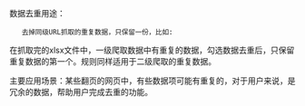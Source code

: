 数据去重用途：

       去掉同级URL抓取的重复数据，只保留一份，比如:



在抓取完的xlsx文件中，一级爬取数据中有重复的数据，勾选数据去重后，只保留重复数据的第一个。规则同样适用于二级爬取的重复数据。



主要应用场景：某些翻页的网页中，有些数据项可能有重复的，对于用户来说，是冗余的数据，帮助用户完成去重的功能。


